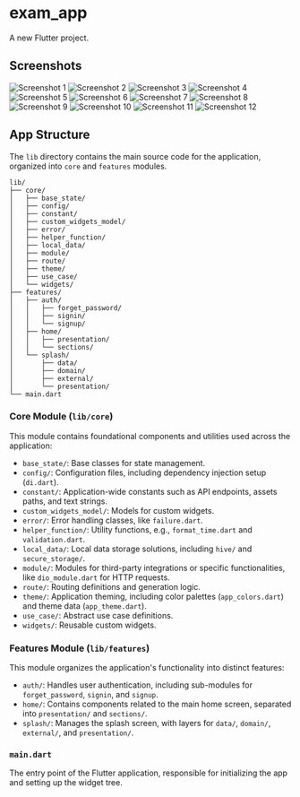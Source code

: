 # exam_app

A new Flutter project.

## Screenshots

![Screenshot 1](screenshots/1.png)
![Screenshot 2](screenshots/2.png)
![Screenshot 3](screenshots/3.png)
![Screenshot 4](screenshots/4.png)
![Screenshot 5](screenshots/5.png)
![Screenshot 6](screenshots/6.png)
![Screenshot 7](screenshots/7.png)
![Screenshot 8](screenshots/8.png)
![Screenshot 9](screenshots/9.png)
![Screenshot 10](screenshots/10.png)
![Screenshot 11](screenshots/11.png)
![Screenshot 12](screenshots/12.png)

## App Structure

The `lib` directory contains the main source code for the application, organized into `core` and `features` modules.

```
lib/
├── core/
│   ├── base_state/
│   ├── config/
│   ├── constant/
│   ├── custom_widgets_model/
│   ├── error/
│   ├── helper_function/
│   ├── local_data/
│   ├── module/
│   ├── route/
│   ├── theme/
│   ├── use_case/
│   └── widgets/
├── features/
│   ├── auth/
│   │   ├── forget_password/
│   │   ├── signin/
│   │   └── signup/
│   ├── home/
│   │   ├── presentation/
│   │   └── sections/
│   └── splash/
│       ├── data/
│       ├── domain/
│       ├── external/
│       └── presentation/
└── main.dart
```

### Core Module (`lib/core`)
This module contains foundational components and utilities used across the application:
- `base_state/`: Base classes for state management.
- `config/`: Configuration files, including dependency injection setup (`di.dart`).
- `constant/`: Application-wide constants such as API endpoints, assets paths, and text strings.
- `custom_widgets_model/`: Models for custom widgets.
- `error/`: Error handling classes, like `failure.dart`.
- `helper_function/`: Utility functions, e.g., `format_time.dart` and `validation.dart`.
- `local_data/`: Local data storage solutions, including `hive/` and `secure_storage/`.
- `module/`: Modules for third-party integrations or specific functionalities, like `dio_module.dart` for HTTP requests.
- `route/`: Routing definitions and generation logic.
- `theme/`: Application theming, including color palettes (`app_colors.dart`) and theme data (`app_theme.dart`).
- `use_case/`: Abstract use case definitions.
- `widgets/`: Reusable custom widgets.

### Features Module (`lib/features`)
This module organizes the application's functionality into distinct features:
- `auth/`: Handles user authentication, including sub-modules for `forget_password`, `signin`, and `signup`.
- `home/`: Contains components related to the main home screen, separated into `presentation/` and `sections/`.
- `splash/`: Manages the splash screen, with layers for `data/`, `domain/`, `external/`, and `presentation/`.

### `main.dart`
The entry point of the Flutter application, responsible for initializing the app and setting up the widget tree.
